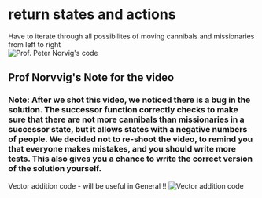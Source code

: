 return states and actions
===========================

Have to iterate through all possibilites of moving cannibals and missionaries from left to right  
![Prof. Peter Norvig's code](http://s13.postimg.org/zcbcjrdqf/Capture.png)

## Prof Norvvig's Note for the video
### Note: After we shot this video, we noticed there is a bug in the solution. The successor function correctly checks to make sure that there are not more cannibals than missionaries in a successor state, but it allows states with a negative numbers of people. We decided not to re-shoot the video, to remind you that everyone makes mistakes, and you should write more tests. This also gives you a chance to write the correct version of the solution yourself. ### 

Vector addition code - will be useful in General !! 
![Vector addition code](http://s8.postimg.org/xrfa32b6d/Capture.png)